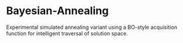 # Bayesian-Annealing
Experimental simulated annealing variant using a BO-style acquisition function for intelligent traversal of solution space.

